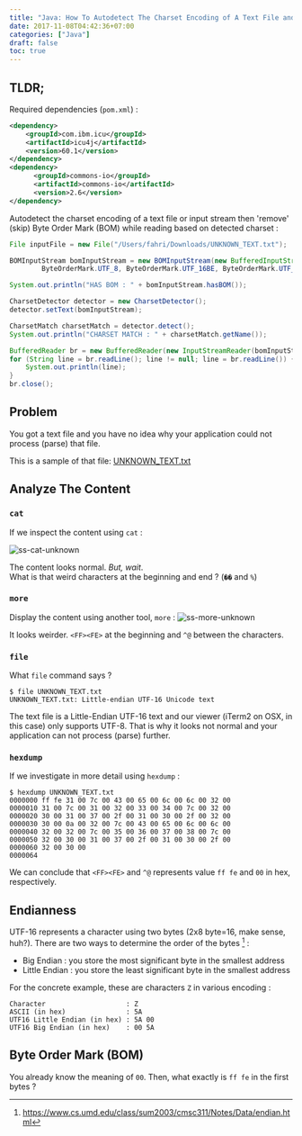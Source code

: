 ```yaml
---
title: "Java: How To Autodetect The Charset Encoding of A Text File and Remove Byte Order Mark (BOM)"
date: 2017-11-08T04:42:36+07:00
categories: ["Java"]
draft: false
toc: true
---
```


## TLDR;
Required dependencies (`pom.xml`) :

```xml
<dependency>
    <groupId>com.ibm.icu</groupId>
    <artifactId>icu4j</artifactId>
    <version>60.1</version>
</dependency>
<dependency>
      <groupId>commons-io</groupId>
      <artifactId>commons-io</artifactId>
      <version>2.6</version>
</dependency>
```

Autodetect the charset encoding of a text file or input stream then 'remove' (skip) Byte Order Mark (BOM) while reading based on detected charset  :

```java
File inputFile = new File("/Users/fahri/Downloads/UNKNOWN_TEXT.txt");

BOMInputStream bomInputStream = new BOMInputStream(new BufferedInputStream(new FileInputStream(inputFile)),
        ByteOrderMark.UTF_8, ByteOrderMark.UTF_16BE, ByteOrderMark.UTF_16LE, ByteOrderMark.UTF_32BE, ByteOrderMark.UTF_32LE);

System.out.println("HAS BOM : " + bomInputStream.hasBOM());

CharsetDetector detector = new CharsetDetector();
detector.setText(bomInputStream);

CharsetMatch charsetMatch = detector.detect();
System.out.println("CHARSET MATCH : " + charsetMatch.getName());

BufferedReader br = new BufferedReader(new InputStreamReader(bomInputStream, charsetMatch.getName()));
for (String line = br.readLine(); line != null; line = br.readLine()) {
    System.out.println(line);
}
br.close();
```

<!--more-->

## Problem

You got a text file and you have no idea why your application could not process (parse) that file. 

This is a sample of that file:  [UNKNOWN_TEXT.txt](https://github.com/fahrinh/fahrinh.github.io/files/1451863/UNKNOWN_TEXT.txt)

## Analyze The Content

### `cat`
If we inspect the content using `cat` :

![ss-cat-unknown](https://user-images.githubusercontent.com/55460/32521234-57d76492-c445-11e7-855d-57c95197307e.png)

The content looks normal. _But, wait_.  
What is that weird characters at the beginning and end ? (`��` and `%`)

<!--more-->

### `more`

Display the content using another tool, `more` :
![ss-more-unknown](https://user-images.githubusercontent.com/55460/32521773-6b818124-c447-11e7-965e-eea4cfe6ac17.png)

It looks weirder. `<FF><FE>` at the beginning and `^@` between the characters.

### `file`

What `file` command says ?  

```shell
$ file UNKNOWN_TEXT.txt
UNKNOWN_TEXT.txt: Little-endian UTF-16 Unicode text  
```
The text file is a Little-Endian UTF-16 text and our viewer (iTerm2 on OSX, in this case) only supports UTF-8. That is why it looks not normal and your application can not process (parse) further.

### `hexdump`

If we investigate in more detail using `hexdump` :

```shell
$ hexdump UNKNOWN_TEXT.txt
0000000 ff fe 31 00 7c 00 43 00 65 00 6c 00 6c 00 32 00
0000010 31 00 7c 00 31 00 32 00 33 00 34 00 7c 00 32 00
0000020 30 00 31 00 37 00 2f 00 31 00 30 00 2f 00 32 00
0000030 30 00 0a 00 32 00 7c 00 43 00 65 00 6c 00 6c 00
0000040 32 00 32 00 7c 00 35 00 36 00 37 00 38 00 7c 00
0000050 32 00 30 00 31 00 37 00 2f 00 31 00 30 00 2f 00
0000060 32 00 30 00
0000064
```

We can conclude that `<FF><FE>` and `^@` represents value `ff fe` and `00` in hex, respectively.

## Endianness
UTF-16 represents a character using two bytes (2x8 byte=16, make sense, huh?). There are two ways to determine the order of the bytes [^1] : 

- Big Endian : you store the most significant byte in the smallest address
- Little Endian : you store the least significant byte in the smallest address

For the concrete example, these are characters `Z` in various encoding :
```
Character                    : Z
ASCII (in hex)               : 5A
UTF16 Little Endian (in hex) : 5A 00
UTF16 Big Endian (in hex)    : 00 5A
```

## Byte Order Mark (BOM)

You already know the meaning of `00`. Then, what exactly is `ff fe` in the first bytes ?


[^1]: https://www.cs.umd.edu/class/sum2003/cmsc311/Notes/Data/endian.html

